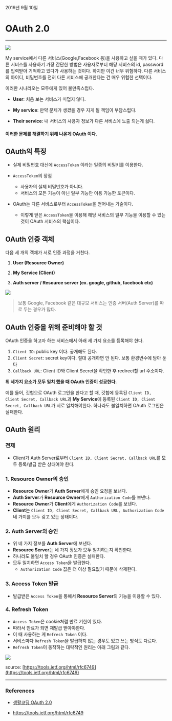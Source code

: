 2019년 9월 10일

# OAuth 2.0

---

![](https://user-images.githubusercontent.com/34808501/62819063-ca92a580-bb8a-11e9-8fd8-cf91419a3a01.png)

My service에서 다른 서비스(Google,Facebook 등)을 사용하고 싶을 때가 있다. 다른 서비스를 사용하기 가장 간단한 방법은 사용자로부터 해당 서비스의 id, password를 입력받아 기억하고  있다가 사용하는 것이다. 하지만 이건 너무 위험하다. 다른 서비스의 아이디, 비밀번호를 전혀 다른 서비스에 공개한다는 건 매우 위험한 선택이다.

이러한 시나리오는 모두에게 있어 불만족스럽다.

- **User**: 처음 보는 서비스가 미덥지 않다.

- **My service**: 만약 문제가 생겼을 경우 지게 될 책임이 부담스럽다.

- **Their service**: 내 서비스의 사용자 정보가 다른 서비스에 노출 되는게 싫다.

#### 이러한 문제를 해결하기 위해 나온게 OAuth 이다.

## OAuth의 특징

- 실제 비밀번호 대신에 `AccessToken` 이라는 일종의 비밀키를 이용한다.

- `AccessToken`의 장점
    - 사용자의 실제 비밀번호가 아니다.
    - 서비스의 모든 기능이 아닌 일부 기능만 이용 가능한 토큰이다.

- OAuth는 다른 서비스로부터 `AccessToken`을 얻어내는 기술이다.
    - 이렇게 얻은 `AccessToken`을 이용해 해당 서비스의 일부 기능을 이용할 수 있는 것이 OAuth 서비스의 핵심이다.

## OAuth 인증 객체

다음 세 개의 객체가 서로 인증 과정을 거친다.

1. **User (Resource Owner)**

2. **My Service (Client)**

3. **Auth server / Resource server (ex. google, github, facebook etc)**

![](https://user-images.githubusercontent.com/34808501/62819079-12b1c800-bb8b-11e9-8996-9d831f793e57.png)

> 보통 Google, Facebook 같은 대규모 서비스는 인증 서버(Auth Server)를 따로 두는 경우가 많다.

## OAuth 인증을 위해 준비해야 할 것

OAuth 인증을 하고자 하는 서비스에서 아래 세 가지 요소를 등록해야 한다.

1. `Client ID`: public key 이다. 공개해도 된다.
2. `Client Secret`: secret key이다. 절대 공개하면 안 된다. 보통 환경변수에 담아 둔다
3. `Callback URL`: Client ID와 Client Secret을 확인한 후 redirect할 url 주소이다.

**위 세가지 요소가 모두 일치 했을 때 OAuth 인증이 성공한다.**

예를 들어, 깃헙으로 OAuth 로그인을 한다고 할 때, 깃헙에 등록된 `Client ID, Client Secret, Callback URL`과 **My Service**에 등록된 `Client ID, Client Secret, Callback URL`가 서로 일치해야한다. 하나라도 불일치하면 OAuth 로그인은 실패한다.

## OAuth 원리

### 전제

- Client가 Auth Server로부터 `Client ID, Client Secret, Callback URL`를 모두 등록/발급 받은 상태여야 한다.

### 1. Resource Owner의 승인

- **Resource Owner**가 **Auth Server**에게 승인 요청을 보낸다.
- **Auth Server**가 **Resource Owner**에게 `Authorization Code`를 보낸다.
- **Resource Owner**가 **Client**에게 `Authorization Code`를 보낸다.
- **Client**는 `Client ID, Client Secret, Callback URL, Authorization Code` 네 가지를 모두 갖고 있는 상태이다.

### 2. Auth Server의 승인

- 위 네 가지 정보를 **Auth Server**에 보낸다.
- **Resource Server**는 네 가지 정보가 모두 일치하는지 확인한다.
- 하나라도 불일치 할 경우 OAuth 인증은 실패한다.
- 모두 일치하면 `Access Token`을 발급한다.
    - `Authorization Code` 값은 더 이상 필요없기 때문에 삭제한다.

### 3. Access Token 발급

- 발급받은 `Access Token`을 통해서 **Resource Server**의 기능을 이용할 수 있다.

### 4. Refresh Token

- `Access Token`은 cookie처럼 만료 기한이 있다.
- 따라서 만료가 되면 재발급 받아야한다.
- 이 때 사용하는 게 `Refresh Token` 이다.
- 서비스마다 `Refresh Token`을 발급하지 않는 경우도 있고 쓰는 방식도 다르다.
- `Refresh Token`이 동작하는 대략적인 원리는 아래 그림과 같다.

![](https://user-images.githubusercontent.com/34808501/62819119-a97e8480-bb8b-11e9-8f2a-39b8c9385a3b.png)

source: [https://tools.ietf.org/html/rfc6749](https://tools.ietf.org/html/rfc6749)

---

### References

- [생활코딩 OAuth 2.0](https://opentutorials.org/course/3405/22004)

- https://tools.ietf.org/html/rfc6749